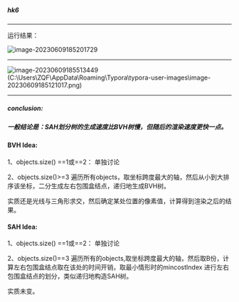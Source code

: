 ##### hk6

---

运行结果：

![image-20230609185201729](C:\Users\ZQF\AppData\Roaming\Typora\typora-user-images\image-20230609185201729.png)

---

![image-20230609185513449](C:\Users\ZQF\AppData\Roaming\Typora\typora-user-images\image-20230609185513449.png)(C:\Users\ZQF\AppData\Roaming\Typora\typora-user-images\image-20230609185121017.png)

---

##### conclusion:

##### 一般结论是：SAH划分树的生成速度比BVH树慢，但随后的渲染速度更快一点。

#### BVH Idea:

1、objects.size() ==1或==2： 单独讨论

2、objects.size()>=3   遍历所有objects，取坐标跨度最大的轴，然后从小到大排序该坐标，二分生成左右包围盒结点，递归地生成BVH树。

实质还是光线与三角形求交，然后确定某处位置的像素值，计算得到渲染之后的结果。

#### SAH Idea:

1、objects.size() ==1或==2： 单独讨论

2、objects.size()==3  遍历所有的objects,取坐标跨度最大的轴，然后取B份，计算左右包围盒结点取在该处的时间开销，取最小情形时的mincostIndex 进行左右包围盒结点的划分，类似递归地构造SAH树。

实质未变。